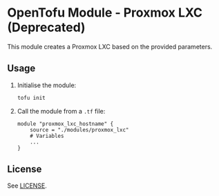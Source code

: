 # OpenTofu Module - Proxmox LXC (Deprecated)

This module creates a Proxmox LXC based on the provided parameters.

## Usage

1. Initialise the module:

    ```bash
    tofu init
    ```

2. Call the module from a `.tf` file:

    ```hcl
    module "proxmox_lxc_hostname" {
        source = "./modules/proxmox_lxc"
        # Variables
        ...
    }
    ```

## License

See [LICENSE](LICENSE).
